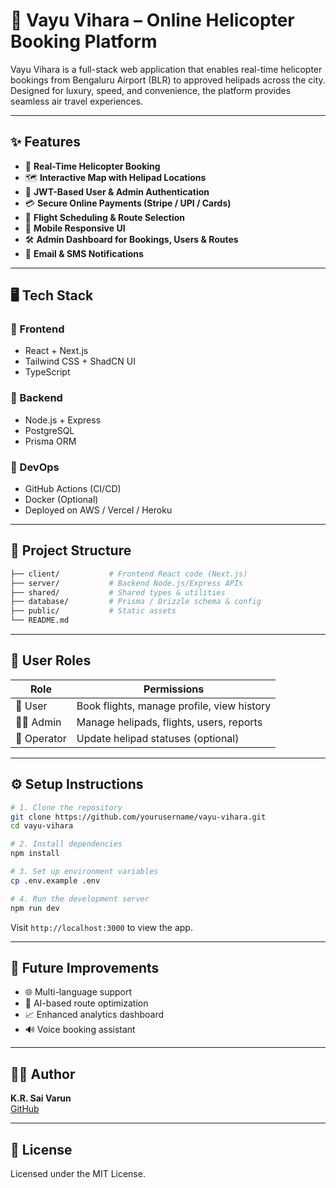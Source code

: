# 🚁 Vayu Vihara – Online Helicopter Booking Platform

Vayu Vihara is a full-stack web application that enables real-time helicopter bookings from Bengaluru Airport (BLR) to approved helipads across the city. Designed for luxury, speed, and convenience, the platform provides seamless air travel experiences.


---

## ✨ Features

- 🛫 **Real-Time Helicopter Booking**
- 🗺️ **Interactive Map with Helipad Locations**
- 🔐 **JWT-Based User & Admin Authentication**
- 💳 **Secure Online Payments (Stripe / UPI / Cards)**
- 🧭 **Flight Scheduling & Route Selection**
- 📲 **Mobile Responsive UI**
- 🛠️ **Admin Dashboard for Bookings, Users & Routes**
- 📩 **Email & SMS Notifications**

---

## 🖥️ Tech Stack

### 🔹 Frontend
- React + Next.js
- Tailwind CSS + ShadCN UI
- TypeScript

### 🔹 Backend
- Node.js + Express
- PostgreSQL
- Prisma ORM

### 🔹 DevOps
- GitHub Actions (CI/CD)
- Docker (Optional)
- Deployed on AWS / Vercel / Heroku

---

## 📁 Project Structure

```bash
├── client/           # Frontend React code (Next.js)
├── server/           # Backend Node.js/Express APIs
├── shared/           # Shared types & utilities
├── database/         # Prisma / Drizzle schema & config
├── public/           # Static assets
└── README.md
```

---

## 🔐 User Roles

| Role         | Permissions                                  |
|--------------|----------------------------------------------|
| 🚁 User       | Book flights, manage profile, view history   |
| 🧑‍✈️ Admin     | Manage helipads, flights, users, reports     |
| 🛬 Operator    | Update helipad statuses (optional)          |

---

## ⚙️ Setup Instructions

```bash
# 1. Clone the repository
git clone https://github.com/yourusername/vayu-vihara.git
cd vayu-vihara

# 2. Install dependencies
npm install

# 3. Set up environment variables
cp .env.example .env

# 4. Run the development server
npm run dev
```

Visit `http://localhost:3000` to view the app.

---

## 🚀 Future Improvements

- 🌐 Multi-language support
- 🧭 AI-based route optimization
- 📈 Enhanced analytics dashboard
- 🔊 Voice booking assistant

---

## 🧑‍💻 Author

**K.R. Sai Varun**  
[GitHub](https://github.com/KRSaiVarun)

---

## 📄 License

Licensed under the MIT License.
